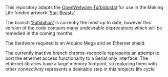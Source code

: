 This repository adapts the [OpenWetware Turbidostat](http://openwetware.org/wiki/Turbidostat) for use in the Making Life funded artwork ['Star Beasts'](http://bioartsociety.fi/making_life/)

The branch ['Exhibition'](https://github.com/MakingLife/evolvinator/tree/exhibition) is currently the most up to date, however this version of the code contains many undesirable deprecations which will be remedied in the coming months.

The hardware required is an Arduino Mega and an Ethernet shield.

The currently inactive branch chrome-reconcile represents an attempt to port the ethernet access functionality to a Serial only interface. The ethernet libraries have a large memory footprint, so replacing them with other connectivity represents a desirable step in this projects life cycle

